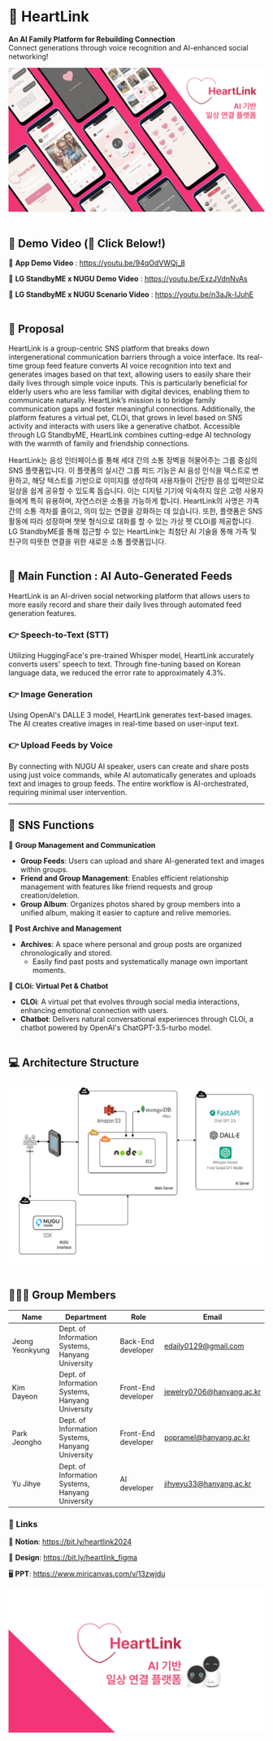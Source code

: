 # 💖 HeartLink
**An AI Family Platform for Rebuilding Connection**  
Connect generations through voice recognition and AI-enhanced social networking!

![Title](../title.png)
<br><br>
  
## 🎥 Demo Video (🔗 Click Below!)
🔗 **App Demo Video** : https://youtu.be/94qOdVWQj_8

🔗 **LG StandbyME x NUGU Demo Video** : https://youtu.be/ExzJVdnNvAs

🔗 **LG StandbyME x NUGU Scenario Video** : https://youtu.be/n3aJk-IJuhE
<br><br>

## 📌 Proposal
HeartLink is a group-centric SNS platform that breaks down intergenerational communication barriers through a voice interface. Its real-time group feed feature converts AI voice recognition into text and generates images based on that text, allowing users to easily share their daily lives through simple voice inputs. This is particularly beneficial for elderly users who are less familiar with digital devices, enabling them to communicate naturally. HeartLink’s mission is to bridge family communication gaps and foster meaningful connections. Additionally, the platform features a virtual pet, CLOi, that grows in level based on SNS activity and interacts with users like a generative chatbot. Accessible through LG StandbyME, HeartLink combines cutting-edge AI technology with the warmth of family and friendship connections.
  
HeartLink는 음성 인터페이스를 통해 세대 간의 소통 장벽을 허물어주는 그룹 중심의 SNS 플랫폼입니다. 이 플랫폼의 실시간 그룹 피드 기능은 AI 음성 인식을 텍스트로 변환하고, 해당 텍스트를 기반으로 이미지를 생성하여 사용자들이 간단한 음성 입력만으로 일상을 쉽게 공유할 수 있도록 돕습니다. 이는 디지털 기기에 익숙하지 않은 고령 사용자들에게 특히 유용하며, 자연스러운 소통을 가능하게 합니다. HeartLink의 사명은 가족 간의 소통 격차를 줄이고, 의미 있는 연결을 강화하는 데 있습니다. 또한, 플랫폼은 SNS 활동에 따라 성장하며 챗봇 형식으로 대화를 할 수 있는 가상 펫 CLOi를 제공합니다. LG StandbyME를 통해 접근할 수 있는 HeartLink는 최첨단 AI 기술을 통해 가족 및 친구의 따뜻한 연결을 위한 새로운 소통 플랫폼입니다.
<br><br>
     
## 🤖 Main Function : AI Auto-Generated Feeds
HeartLink is an AI-driven social networking platform that allows users to more easily record and share their daily lives through automated feed generation features.


### 👉 Speech-to-Text (STT)

Utilizing HuggingFace's pre-trained Whisper model, HeartLink accurately converts users' speech to text. Through fine-tuning based on Korean language data, we reduced the error rate to approximately 4.3%.

### 👉 Image Generation

Using OpenAI's DALLE 3 model, HeartLink generates text-based images. The AI creates creative images in real-time based on user-input text.

### 👉 Upload Feeds by Voice

By connecting with NUGU AI speaker, users can create and share posts using just voice commands, while AI automatically generates and uploads text and images to group feeds. The entire workflow is AI-orchestrated, requiring minimal user intervention.

---

## 💬 SNS Functions


👭 **Group Management and Communication**

- **Group Feeds**: Users can upload and share AI-generated text and images within groups.
- **Friend and Group Management**: Enables efficient relationship management with features like friend requests and group creation/deletion.
- **Group Album**: Organizes photos shared by group members into a unified album, making it easier to capture and relive memories.

📁 **Post Archive and Management** 

- **Archives**: A space where personal and group posts are organized chronologically and stored.
  - Easily find past posts and systematically manage own important moments.

🤖 **CLOi: Virtual Pet & Chatbot**

- **CLOi**: A virtual pet that evolves through social media interactions, enhancing emotional connection with users.
- **Chatbot**: Delivers natural conversational experiences through CLOi, a chatbot powered by OpenAI's ChatGPT-3.5-turbo model.
<br><br>
   
## 💻 Architecture Structure
![Architecture Diagram](../arc.png)
<br><br>
   
## 🙋🏻‍♂️ Group Members
| Name            | Department                                | Role                   | Email                       |
|------------------|------------------------------------------|--------------------------|-----------------------------|
| Jeong Yeonkyung | Dept. of Information Systems, Hanyang University | Back-End developer| edaily0129@gmail.com        |
| Kim Dayeon       | Dept. of Information Systems, Hanyang University | Front-End developer | jewelry0706@hanyang.ac.kr   |
| Park Jeongho     | Dept. of Information Systems, Hanyang University | Front-End developer | popramel@hanyang.ac.kr      |
| Yu Jihye         | Dept. of Information Systems, Hanyang University | AI developer | jihyeyu33@hanyang.ac.kr     |

### 🔗 Links
🔗 **Notion**: https://bit.ly/heartlink2024

🎨 **Design**: https://bit.ly/heartlink_figma

🖥️ **PPT**: https://www.miricanvas.com/v/13zwjdu

![Bye-bye](../greet.png)
